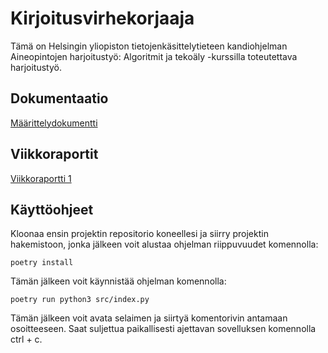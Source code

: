 # Kirjoitusvirhekorjaaja
Tämä on Helsingin yliopiston tietojenkäsittelytieteen kandiohjelman Aineopintojen harjoitustyö: Algoritmit ja tekoäly -kurssilla toteutettava harjoitustyö.

## Dokumentaatio
[Määrittelydokumentti](docs/maarittelydokumentti.md)

## Viikkoraportit
[Viikkoraportti 1](docs/viikkoraportti1.md)

## Käyttöohjeet
Kloonaa ensin projektin repositorio koneellesi ja siirry projektin hakemistoon, jonka jälkeen voit alustaa ohjelman riippuvuudet komennolla:
```
poetry install
```
Tämän jälkeen voit käynnistää ohjelman komennolla:
```
poetry run python3 src/index.py
```
Tämän jälkeen voit avata selaimen ja siirtyä komentorivin antamaan osoitteeseen. Saat suljettua paikallisesti ajettavan sovelluksen komennolla ctrl + c.
